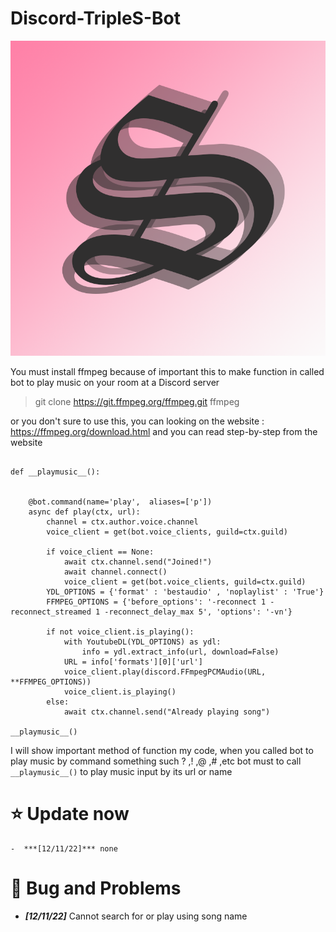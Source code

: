 # Discord-TripleS-Bot

![MAPPING](Image/TripleS.png)

You must install ffmpeg because of important this to make function in called bot to play music on your room at a Discord server 

> git clone https://git.ffmpeg.org/ffmpeg.git ffmpeg


or you don't sure to use this, you can looking on the website : https://ffmpeg.org/download.html and you can read step-by-step from the website 


```

def __playmusic__():


    @bot.command(name='play',  aliases=['p'])
    async def play(ctx, url):
        channel = ctx.author.voice.channel
        voice_client = get(bot.voice_clients, guild=ctx.guild)

        if voice_client == None:
            await ctx.channel.send("Joined!")
            await channel.connect()
            voice_client = get(bot.voice_clients, guild=ctx.guild)
        YDL_OPTIONS = {'format' : 'bestaudio' , 'noplaylist' : 'True'}
        FFMPEG_OPTIONS = {'before_options': '-reconnect 1 -reconnect_streamed 1 -reconnect_delay_max 5', 'options': '-vn'}

        if not voice_client.is_playing():
            with YoutubeDL(YDL_OPTIONS) as ydl:
                info = ydl.extract_info(url, download=False)
            URL = info['formats'][0]['url']
            voice_client.play(discord.FFmpegPCMAudio(URL, **FFMPEG_OPTIONS))
            voice_client.is_playing()
        else:
            await ctx.channel.send("Already playing song")

__playmusic__()

```
I will show important method of function my code, when you called bot to play music by command something such ? ,! ,@ ,# ,etc bot must to call `__playmusic__()` to play music input by its url or name  

# :star: Update now
    -  ***[12/11/22]*** none
# :hankey: Bug and Problems
-  ***[12/11/22]*** Cannot search for or play using song name
